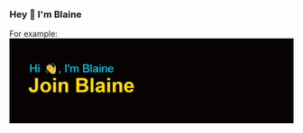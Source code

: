 ### Hey 👋 I'm Blaine

For example:
<img src="https://github.com/BlaineG24-Official/BlaineG24-Official/blob/f8e6c84deb8a35d301ae6d70ea007421e4cd78c6/header.png" alt="banner that says Sarah hart Landolt - software developer, artist, designer">

